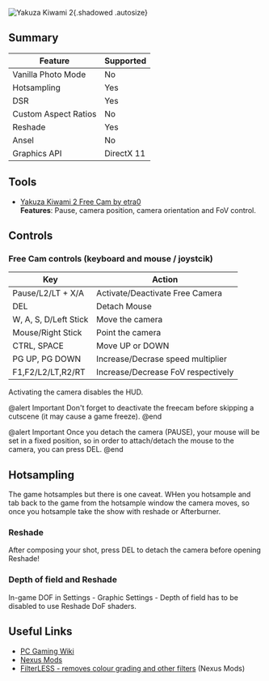 ![Yakuza Kiwami 2](Images\yakuza_kiwami_2.png "Shot by Antic Owl"){.shadowed .autosize}


## Summary

Feature | Supported
--|--
Vanilla Photo Mode | No
Hotsampling | Yes
DSR | Yes
Custom Aspect Ratios | No
Reshade | Yes
Ansel | No
Graphics API | DirectX 11
 
## Tools

* [Yakuza Kiwami 2 Free Cam by etra0](https://github.com/etra0/yakuza-freecam/releases)  
**Features**: Pause, camera position, camera orientation and FoV control.

## Controls

### Free Cam controls (keyboard and mouse / joystcik)

Key | Action
--|--
Pause/L2/LT + X/A | Activate/Deactivate Free Camera
DEL | Detach Mouse
W, A, S, D/Left Stick | Move the camera
Mouse/Right Stick | Point the camera
CTRL, SPACE | Move UP or DOWN
PG UP, PG DOWN | Increase/Decrase speed multiplier
F1,F2/L2/LT,R2/RT | Increase/Decrease FoV respectively

Activating the camera disables the HUD.

@alert Important
Don't forget to deactivate the freecam before skipping a cutscene (it may cause a game freeze).
@end

@alert Important
Once you detach the camera (PAUSE), your mouse will be set in a fixed position, so in order to 
attach/detach the mouse to the camera, you can press DEL.
@end

## Hotsampling

The game hotsamples but there is one caveat. WHen you hotsample and tab back to the game from the hotsample window the camera moves, so once you hotsample take the show with reshade or Afterburner.

### Reshade

After composing your shot, press DEL to detach the camera before opening Reshade!

### Depth of field and Reshade

In-game DOF in Settings - Graphic Settings - Depth of field has to be disabled to use Reshade DoF shaders.

## Useful Links

* [PC Gaming Wiki](https://www.pcgamingwiki.com/wiki/Yakuza_Kiwami_2)
* [Nexus Mods](https://www.nexusmods.com/yakuzakiwami2/mods/)
* [FilterLESS - removes colour grading and other filters](https://www.nexusmods.com/yakuzakiwami2/mods/119) (Nexus Mods)
